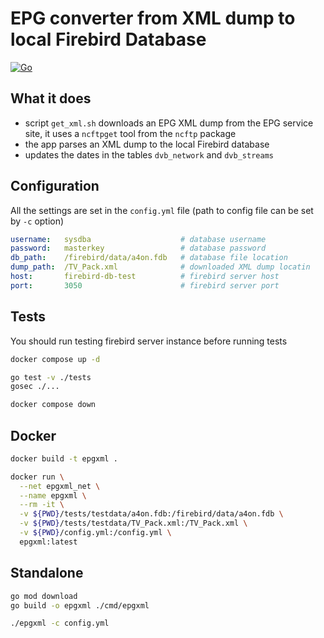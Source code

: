 # EPG converter from XML dump to local Firebird Database
[![Go](https://github.com/sir-go/epgxml/actions/workflows/go.yml/badge.svg)](https://github.com/sir-go/epgxml/actions/workflows/go.yml)

## What it does
- script `get_xml.sh` downloads an EPG XML dump from the EPG service site,
  it uses a `ncftpget` tool from the `ncftp` package
- the app parses an XML dump to the local Firebird database
- updates the dates in the tables `dvb_network` and `dvb_streams`

## Configuration
All the settings are set in the `config.yml` file (path to config file can be set
by `-c` option)

```yaml
username:   sysdba                    # database username
password:   masterkey                 # database password
db_path:    /firebird/data/a4on.fdb   # database file location
dump_path:  /TV_Pack.xml              # downloaded XML dump locatin
host:       firebird-db-test          # firebird server host
port:       3050                      # firebird server port

```
## Tests
You should run testing firebird server instance before running tests
```bash
docker compose up -d

go test -v ./tests
gosec ./...

docker compose down
```

## Docker
```bash
docker build -t epgxml .

docker run \
  --net epgxml_net \
  --name epgxml \
  --rm -it \
  -v ${PWD}/tests/testdata/a4on.fdb:/firebird/data/a4on.fdb \
  -v ${PWD}/tests/testdata/TV_Pack.xml:/TV_Pack.xml \
  -v ${PWD}/config.yml:/config.yml \
  epgxml:latest
```

## Standalone
```bash
go mod download
go build -o epgxml ./cmd/epgxml

./epgxml -c config.yml
```
